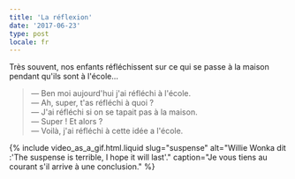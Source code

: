```yaml
---
title: 'La réflexion'
date: '2017-06-23'
type: post
locale: fr
---
```


Très souvent, nos enfants réfléchissent sur ce qui se passe à la maison pendant qu'ils sont à l'école…

<!-- more -->

> — Ben moi aujourd'hui j'ai réfléchi à l'école.  
> — Ah, super, t'as réfléchi à quoi ?  
> — J'ai réfléchi si on se tapait pas à la maison.  
> — Super ! Et alors ?  
> — Voilà, j'ai réfléchi à cette idée a l'école.

{% include video_as_a_gif.html.liquid
slug="suspense"
alt="Willie Wonka dit :'The suspense is terrible, I hope it will last'."
caption="Je vous tiens au courant s'il arrive à une conclusion."
%}
